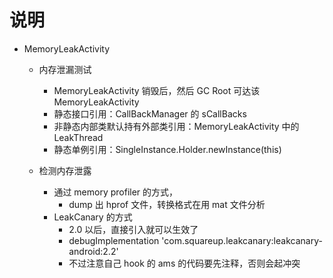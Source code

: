 # 说明

- MemoryLeakActivity
    - 内存泄漏测试
      - MemoryLeakActivity 销毁后，然后 GC Root 可达该 MemoryLeakActivity
      - 静态接口引用：CallBackManager 的 sCallBacks
      - 非静态内部类默认持有外部类引用：MemoryLeakActivity 中的 LeakThread
      - 静态单例引用：SingleInstance.Holder.newInstance(this)
            
    - 检测内存泄露
      - 通过 memory profiler 的方式，
        - dump 出 hprof 文件，转换格式在用 mat 文件分析
      - LeakCanary 的方式
        - 2.0 以后，直接引入就可以生效了
        - debugImplementation 'com.squareup.leakcanary:leakcanary-android:2.2'
        - 不过注意自己 hook 的 ams 的代码要先注释，否则会起冲突